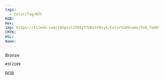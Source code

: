 ```yaml
---
tags:
  - Color/Tag/NTC
RGB:
Hex:
img: https://filedn.com/l0hpzxl1f01yT7GHxtF8cyk/Color%20Snake/SVG_Tumb%20Mass%20No%20Name/3F2109.svg
CMYK:
HSL:
Name:
---
```

Bronze
```palette
#3F2109
```
RGB
